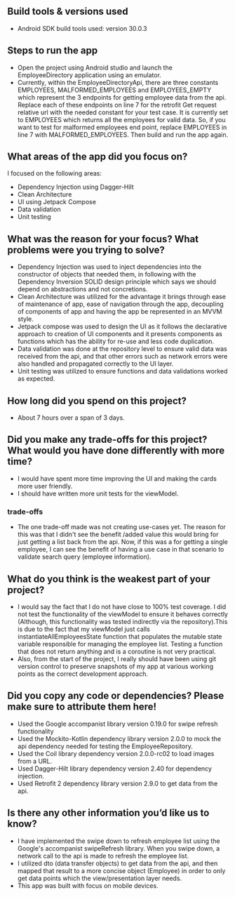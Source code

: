 ## Build tools & versions used
- Android SDK build tools used: version 30.0.3

## Steps to run the app
- Open the project using Android studio and launch the EmployeeDirectory application using an emulator. 
- Currently, within the EmployeeDirectoryApi, there are three constants EMPLOYEES, MALFORMED_EMPLOYEES and EMPLOYEES_EMPTY which represent the 3 endpoints for getting employee data from
  the api. Replace each of these endpoints on line 7 for the retrofit Get request relative url with the needed constant for your test case. It is currently set to EMPLOYEES which returns
  all the employees for valid data. So, if you want to test for malformed employees end point, replace EMPLOYEES in line 7 with MALFORMED_EMPLOYEES. Then build and run the app again.

## What areas of the app did you focus on?
I focused on the following areas:
- Dependency Injection using Dagger-Hilt
- Clean Architecture
- UI using Jetpack Compose
- Data validation
- Unit testing

## What was the reason for your focus? What problems were you trying to solve?
- Dependency Injection was used to inject dependencies into the constructor of objects that needed them, in following with the Dependency Inversion SOLID design principle which says we
  should depend on abstractions and not concretions.
- Clean Architecture was utilized for the advantage it brings through ease of maintenance of app, ease of navigation through the app, decoupling of components of app and having the app be
  represented in an MVVM style.
- Jetpack compose was used to design the UI as it follows the declarative approach to creation of UI components and it presents components as functions which has the ability for re-use
  and less code duplication.
- Data validation was done at the repository level to ensure valid data was received from the api, and that other errors such as network errors were also handled and propagated 
  correctly to the UI layer.
- Unit testing was utilized to ensure functions and data validations worked as expected.

## How long did you spend on this project?
- About 7 hours over a span of 3 days.

## Did you make any trade-offs for this project? What would you have done differently with more time?
- I would have spent more time improving the UI and making the cards more user friendly.
- I should have written more unit tests for the viewModel.

### trade-offs
- The one trade-off made was not creating use-cases yet. The reason for this was that I didn't see the benefit /added value this would bring for just getting 
a list back from the api. Now, if this was a for getting a single employee, I can see the benefit of having a use case in that scenario to validate search query (employee information).

## What do you think is the weakest part of your project?
- I would say the fact that I do not have close to 100% test coverage. I did not test the functionality of the viewModel to ensure it behaves correctly (Although, this functionality was 
tested indirectly via the repository).This is due to the fact that my viewModel just calls instantiateAllEmployeesState function that populates the mutable state variable 
responsible for managing the employee list. Testing a function that does not return anything and is a coroutine is not very practical.
- Also, from the start of the project, I really should have been using git version control to preserve snapshots of my app at various working points as the correct development approach.

## Did you copy any code or dependencies? Please make sure to attribute them here!
- Used the Google accompanist library version 0.19.0 for swipe refresh functionality
- Used the Mockito-Kotlin dependency library version 2.0.0 to mock the api dependency needed for testing the EmployeeRepository.
- Used the Coil library dependency version 2.0.0-rc02 to load images from a URL.
- Used Dagger-Hilt library dependency version 2.40 for dependency injection.
- Used Retrofit 2 dependency library version 2.9.0 to get data from the api.

## Is there any other information you’d like us to know?
- I have implemented the swipe down to refresh employee list using the Google's accompanist swipeRefresh library.
  When you swipe down, a network call to the api is made to refresh the employee list.
- I utilized dto (data transfer objects) to get data from the api, and then mapped that result to a more concise object (Employee) in order to only get data points which the
  view/presentation layer needs.
- This app was built with focus on mobile devices.

  
  